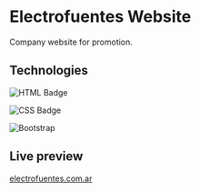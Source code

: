 # Electrofuentes Website

Company website for promotion.

## Technologies

![HTML Badge](https://img.shields.io/badge/HTML-5-orange)

![CSS Badge](https://img.shields.io/badge/CSS-3-blue)

![Bootstrap](https://img.shields.io/badge/Bootstrap-5-blueviolet)

## Live preview

[electrofuentes.com.ar](https://electrofuentes.com.ar/)
